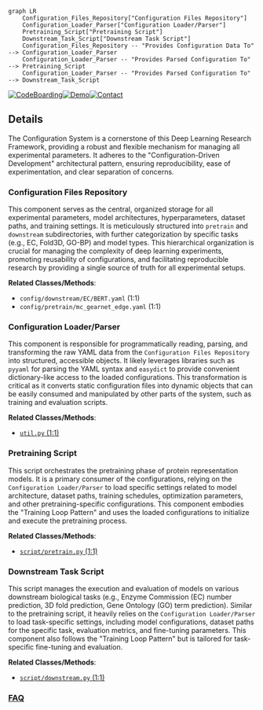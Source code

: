 ```mermaid
graph LR
    Configuration_Files_Repository["Configuration Files Repository"]
    Configuration_Loader_Parser["Configuration Loader/Parser"]
    Pretraining_Script["Pretraining Script"]
    Downstream_Task_Script["Downstream Task Script"]
    Configuration_Files_Repository -- "Provides Configuration Data To" --> Configuration_Loader_Parser
    Configuration_Loader_Parser -- "Provides Parsed Configuration To" --> Pretraining_Script
    Configuration_Loader_Parser -- "Provides Parsed Configuration To" --> Downstream_Task_Script
```

[![CodeBoarding](https://img.shields.io/badge/Generated%20by-CodeBoarding-9cf?style=flat-square)](https://github.com/CodeBoarding/GeneratedOnBoardings)[![Demo](https://img.shields.io/badge/Try%20our-Demo-blue?style=flat-square)](https://www.codeboarding.org/demo)[![Contact](https://img.shields.io/badge/Contact%20us%20-%20contact@codeboarding.org-lightgrey?style=flat-square)](mailto:contact@codeboarding.org)

## Details

The Configuration System is a cornerstone of this Deep Learning Research Framework, providing a robust and flexible mechanism for managing all experimental parameters. It adheres to the "Configuration-Driven Development" architectural pattern, ensuring reproducibility, ease of experimentation, and clear separation of concerns.

### Configuration Files Repository
This component serves as the central, organized storage for all experimental parameters, model architectures, hyperparameters, dataset paths, and training settings. It is meticulously structured into `pretrain` and `downstream` subdirectories, with further categorization by specific tasks (e.g., EC, Fold3D, GO-BP) and model types. This hierarchical organization is crucial for managing the complexity of deep learning experiments, promoting reusability of configurations, and facilitating reproducible research by providing a single source of truth for all experimental setups.


**Related Classes/Methods**:

- `config/downstream/EC/BERT.yaml` (1:1)
- `config/pretrain/mc_gearnet_edge.yaml` (1:1)


### Configuration Loader/Parser
This component is responsible for programmatically reading, parsing, and transforming the raw YAML data from the `Configuration Files Repository` into structured, accessible objects. It likely leverages libraries such as `pyyaml` for parsing the YAML syntax and `easydict` to provide convenient dictionary-like access to the loaded configurations. This transformation is critical as it converts static configuration files into dynamic objects that can be easily consumed and manipulated by other parts of the system, such as training and evaluation scripts.


**Related Classes/Methods**:

- <a href="https://github.com/DeepGraphLearning/GearNet/blob/main/util.py#L1-L1" target="_blank" rel="noopener noreferrer">`util.py` (1:1)</a>


### Pretraining Script
This script orchestrates the pretraining phase of protein representation models. It is a primary consumer of the configurations, relying on the `Configuration Loader/Parser` to load specific settings related to model architecture, dataset paths, training schedules, optimization parameters, and other pretraining-specific configurations. This component embodies the "Training Loop Pattern" and uses the loaded configurations to initialize and execute the pretraining process.


**Related Classes/Methods**:

- <a href="https://github.com/DeepGraphLearning/GearNet/blob/main/script/pretrain.py#L1-L1" target="_blank" rel="noopener noreferrer">`script/pretrain.py` (1:1)</a>


### Downstream Task Script
This script manages the execution and evaluation of models on various downstream biological tasks (e.g., Enzyme Commission (EC) number prediction, 3D fold prediction, Gene Ontology (GO) term prediction). Similar to the pretraining script, it heavily relies on the `Configuration Loader/Parser` to load task-specific settings, including model configurations, dataset paths for the specific task, evaluation metrics, and fine-tuning parameters. This component also follows the "Training Loop Pattern" but is tailored for task-specific fine-tuning and evaluation.


**Related Classes/Methods**:

- <a href="https://github.com/DeepGraphLearning/GearNet/blob/main/script/downstream.py#L1-L1" target="_blank" rel="noopener noreferrer">`script/downstream.py` (1:1)</a>




### [FAQ](https://github.com/CodeBoarding/GeneratedOnBoardings/tree/main?tab=readme-ov-file#faq)